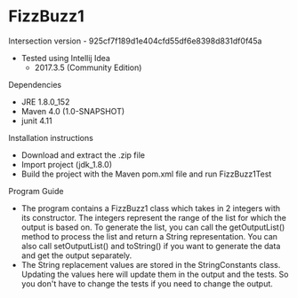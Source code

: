 # FizzBuzz1

Intersection version - 925cf7f189d1e404cfd55df6e8398d831df0f45a

- Tested using Intellij Idea
	- 2017.3.5 (Community Edition)

Dependencies
- JRE 1.8.0_152
- Maven 4.0 (1.0-SNAPSHOT)
- junit 4.11

Installation instructions
- Download and extract the .zip file
- Import project (jdk_1.8.0)
- Build the project with the Maven pom.xml file and run FizzBuzz1Test

Program Guide
- The program contains a FizzBuzz1 class which takes in 2 integers with its constructor.  The integers represent the range of the list for which the output is based on.  To generate the list, you can call the getOutputList() method to process the list and return a String representation.  You can also call setOutputList() and toString() if you want to generate the data and get the output separately.
- The String replacement values are stored in the StringConstants class.  Updating the values here will update them in the output and the tests.  So you don't have to change the tests if you need to change the output.
